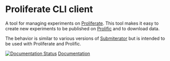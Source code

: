 # Proliferate CLI client

A tool for managing experiments on [Proliferate](https://proliferate.alps.science). This tool makes it easy to create new experiments to be published on [Prolific](https://prolific.co) and to download data.

The behavior is similar to various versions of [Submiterator](https://github.com/sebschu/Submiterator) but is intended to be used with Proliferate and Prolific.

[![Documentation Status](https://readthedocs.org/projects/proliferate-client/badge/?version=latest)](https://proliferate-client.readthedocs.io/en/latest/?badge=latest) [Documentation](https://proliferate-client.readthedocs.org/)
